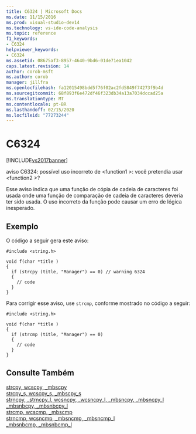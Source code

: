 ```yaml
---
title: C6324 | Microsoft Docs
ms.date: 11/15/2016
ms.prod: visual-studio-dev14
ms.technology: vs-ide-code-analysis
ms.topic: reference
f1_keywords:
- C6324
helpviewer_keywords:
- C6324
ms.assetid: 08675af3-8957-4640-9bd6-01de71ea1042
caps.latest.revision: 14
author: corob-msft
ms.author: corob
manager: jillfra
ms.openlocfilehash: fa12015498bdd5f76f02ac2fd5849f74273f9b4d
ms.sourcegitcommit: 68f893f6e472df46f323db34a13a7034dccad25a
ms.translationtype: MT
ms.contentlocale: pt-BR
ms.lasthandoff: 02/15/2020
ms.locfileid: "77273244"
---
```

# <a name="c6324"></a>C6324
[!INCLUDE[vs2017banner](../includes/vs2017banner.md)]

aviso C6324: possível uso incorreto de \<function1 >: você pretendia usar \<function2 >?  
  
 Esse aviso indica que uma função de cópia de cadeia de caracteres foi usada onde uma função de comparação de cadeia de caracteres deveria ter sido usada. O uso incorreto da função pode causar um erro de lógica inesperado.  
  
## <a name="example"></a>Exemplo  
 O código a seguir gera este aviso:  
  
```  
#include <string.h>  
  
void f(char *title )  
{  
  if (strcpy (title, "Manager") == 0) // warning 6324  
  {  
    // code  
  }  
}  
```  
  
 Para corrigir esse aviso, use `strcmp`, conforme mostrado no código a seguir:  
  
```  
#include <string.h>  
  
void f(char *title )  
{  
  if (strcmp (title, "Manager") == 0)   
  {  
    // code  
  }  
}  
```  
  
## <a name="see-also"></a>Consulte Também  
 [strcpy, wcscpy, _mbscpy](https://msdn.microsoft.com/library/f97a4f81-e9ee-4f15-888a-0fa5d7094c5a)   
 [strcpy_s, wcscpy_s, _mbscpy_s](https://msdn.microsoft.com/library/611326f3-7929-4a5d-a465-a4683af3b053)   
 [strncpy, _strncpy_l, wcsncpy, _wcsncpy_l, _mbsncpy, _mbsncpy_l](https://msdn.microsoft.com/library/ac4345a1-a129-4f2f-bb8a-373ec58ab8b0)   
 [_mbsnbcpy, _mbsnbcpy_l](https://msdn.microsoft.com/library/83d17b50-3cbf-4df9-bce8-3b6d52f85d04)   
 [strcmp, wcscmp, _mbscmp](https://msdn.microsoft.com/library/5d216b57-7a5c-4cb3-abf0-0f4facf4396d)   
 [strncmp, wcsncmp, _mbsncmp, _mbsncmp_l](https://msdn.microsoft.com/library/2fdbf4e6-77da-4b59-9086-488f6066b8af)   
 [_mbsnbcmp, _mbsnbcmp_l](https://msdn.microsoft.com/library/dbc99e50-cf85-4e57-a13f-067591f18ac8)

